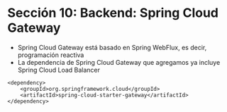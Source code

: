 # Sección 10: Backend: Spring Cloud Gateway

- Spring Cloud Gateway está basado en Spring WebFlux, es decir, programación reactiva
- La dependencia de Spring Cloud Gateway que agregamos ya incluye Spring Cloud Load Balancer

```
<dependency>
	<groupId>org.springframework.cloud</groupId>
	<artifactId>spring-cloud-starter-gateway</artifactId>
</dependency>
```